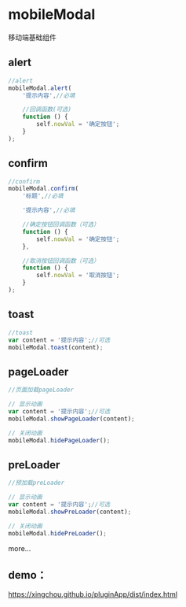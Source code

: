 # mobileModal
移动端基础组件


## alert
```javascript
//alert
mobileModal.alert(
    '提示内容',//必填

    //回调函数(可选)
    function () {
        self.nowVal = '确定按钮';
    }
);
```

## confirm
```javascript
//confirm
mobileModal.confirm(
    '标题',//必填

    '提示内容',//必填

    //确定按钮回调函数（可选）
    function () {
        self.nowVal = '确定按钮';
    },

    //取消按钮回调函数（可选）
    function () {
        self.nowVal = '取消按钮';
    }
);
```

## toast
```javascript
//toast
var content = '提示内容';//可选
mobileModal.toast(content);
```

## pageLoader
```javascript
//页面加载pageLoader

// 显示动画
var content = '提示内容';//可选
mobileModal.showPageLoader(content);

// 关闭动画
mobileModal.hidePageLoader();
```

## preLoader
```javascript
//预加载preLoader

// 显示动画
var content = '提示内容';//可选
mobileModal.showPreLoader(content);

// 关闭动画
mobileModal.hidePreLoader();
```

more...

## demo：

https://xingchou.github.io/pluginApp/dist/index.html



